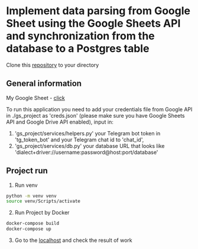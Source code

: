 # Implement data parsing from Google Sheet using the Google Sheets API and synchronization from the database to a Postgres table

Clone this [repository](https://github.com/tunsmm/test_gs_orders.git) to your directory

## General information

My Google Sheet - [click](https://docs.google.com/spreadsheets/d/15d4M4wpqAgbVGopxPapzHu1LO3rdZacNBSgumE8XfVQ/edit#gid=0) 

To run this application you need to add your credentials file from Google API in ./gs_project as 'creds.json' (please make sure you have Google Sheets API and Google Drive API enabled), input in:

1) 'gs_project/services/helpers.py' your Telegram bot token in 'tg_token_bot' and your Telegram chat id to 'chat_id',
2) 'gs_project/services/db.py' your database URL that looks like 'dialect+driver://username:password@host:port/database'

## Project run

1. Run venv 

```bash
python -m venv venv
source venv/Scripts/activate
```

2. Run Project by Docker

```bash
docker-compose build
docker-compose up
```

3. Go to the [localhost](127.0.0.1:5000) and check the result of work
